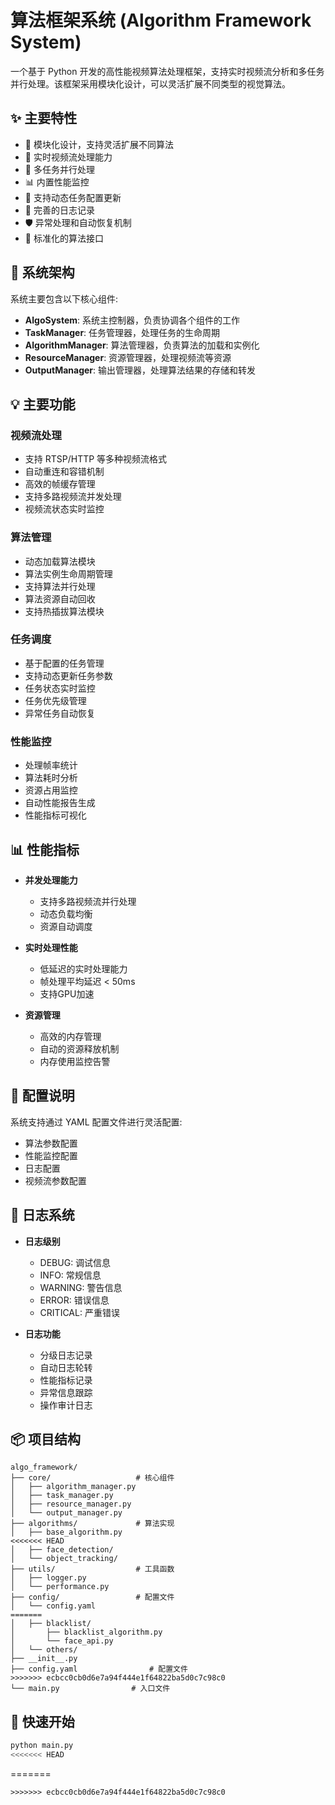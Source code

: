 # 算法框架系统 (Algorithm Framework System)

一个基于 Python 开发的高性能视频算法处理框架，支持实时视频流分析和多任务并行处理。该框架采用模块化设计，可以灵活扩展不同类型的视觉算法。

## ✨ 主要特性

- 🎯 模块化设计，支持灵活扩展不同算法
- 🎥 实时视频流处理能力
- 🚀 多任务并行处理
- 📊 内置性能监控
- 🔄 支持动态任务配置更新
- 📝 完善的日志记录
- 🛡️ 异常处理和自动恢复机制
- 🔌 标准化的算法接口

## 🎯 系统架构

系统主要包含以下核心组件:

- **AlgoSystem**: 系统主控制器，负责协调各个组件的工作
- **TaskManager**: 任务管理器，处理任务的生命周期
- **AlgorithmManager**: 算法管理器，负责算法的加载和实例化
- **ResourceManager**: 资源管理器，处理视频流等资源
- **OutputManager**: 输出管理器，处理算法结果的存储和转发

## 💡 主要功能

### 视频流处理
- 支持 RTSP/HTTP 等多种视频流格式
- 自动重连和容错机制
- 高效的帧缓存管理
- 支持多路视频流并发处理
- 视频流状态实时监控

### 算法管理
- 动态加载算法模块
- 算法实例生命周期管理
- 支持算法并行处理
- 算法资源自动回收
- 支持热插拔算法模块

### 任务调度
- 基于配置的任务管理
- 支持动态更新任务参数
- 任务状态实时监控
- 任务优先级管理
- 异常任务自动恢复

### 性能监控
- 处理帧率统计
- 算法耗时分析
- 资源占用监控
- 自动性能报告生成
- 性能指标可视化

## 📊 性能指标

- **并发处理能力**
  - 支持多路视频流并行处理
  - 动态负载均衡
  - 资源自动调度

- **实时处理性能**
  - 低延迟的实时处理能力
  - 帧处理平均延迟 < 50ms
  - 支持GPU加速

- **资源管理**
  - 高效的内存管理
  - 自动的资源释放机制
  - 内存使用监控告警

## 🔧 配置说明

系统支持通过 YAML 配置文件进行灵活配置:

- 算法参数配置
- 性能监控配置
- 日志配置
- 视频流参数配置

## 📝 日志系统

- **日志级别**
  - DEBUG: 调试信息
  - INFO: 常规信息
  - WARNING: 警告信息
  - ERROR: 错误信息
  - CRITICAL: 严重错误

- **日志功能**
  - 分级日志记录
  - 自动日志轮转
  - 性能指标记录
  - 异常信息跟踪
  - 操作审计日志

## 📦 项目结构

```
algo_framework/
├── core/                   # 核心组件
│   ├── algorithm_manager.py
│   ├── task_manager.py
│   ├── resource_manager.py
│   └── output_manager.py
├── algorithms/             # 算法实现
│   ├── base_algorithm.py
<<<<<<< HEAD
│   ├── face_detection/
│   └── object_tracking/
├── utils/                  # 工具函数
│   ├── logger.py
│   └── performance.py
├── config/                 # 配置文件
│   └── config.yaml
=======
│   ├── blacklist/
│       ├── blacklist_algorithm.py
│       └── face_api.py
│   └── others/
├── __init__.py
├── config.yaml                # 配置文件
>>>>>>> ecbcc0cb0d6e7a94f444e1f64822ba5d0c7c98c0
└── main.py                # 入口文件
```

## 🚀 快速开始

```bash
python main.py
<<<<<<< HEAD
```
=======
```
>>>>>>> ecbcc0cb0d6e7a94f444e1f64822ba5d0c7c98c0
